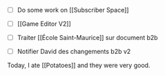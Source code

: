 - [ ] Do some work on [[Subscriber Space]]
- [ ] [[Game Editor V2]]
- [ ] Traiter [[École Saint-Maurice]] sur document b2b
- [ ] Notifier David des changements b2b v2


Today, I ate [[Potatoes]] and they were very good.